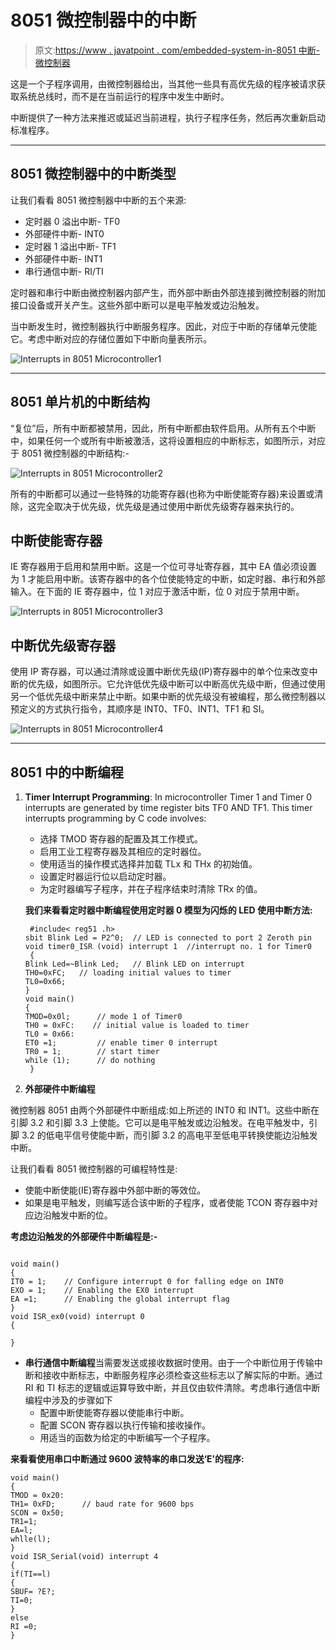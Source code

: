 # 8051 微控制器中的中断

> 原文:[https://www . javatpoint . com/embedded-system-in-8051 中断-微控制器](https://www.javatpoint.com/embedded-system-interrupts-in-8051-microcontroller)

这是一个子程序调用，由微控制器给出，当其他一些具有高优先级的程序被请求获取系统总线时，而不是在当前运行的程序中发生中断时。

中断提供了一种方法来推迟或延迟当前进程，执行子程序任务，然后再次重新启动标准程序。

* * *

## 8051 微控制器中的中断类型

让我们看看 8051 微控制器中中断的五个来源:

*   定时器 0 溢出中断- TF0
*   外部硬件中断- INT0
*   定时器 1 溢出中断- TF1
*   外部硬件中断- INT1
*   串行通信中断- RI/TI

定时器和串行中断由微控制器内部产生，而外部中断由外部连接到微控制器的附加接口设备或开关产生。这些外部中断可以是电平触发或边沿触发。

当中断发生时，微控制器执行中断服务程序。因此，对应于中断的存储单元使能它。考虑中断对应的存储位置如下中断向量表所示。

![Interrupts in 8051 Microcontroller1](../Images/9c80ce2cbf32013ba18c9dff24ead6b8.png)

* * *

## 8051 单片机的中断结构

“复位”后，所有中断都被禁用，因此，所有中断都由软件启用。从所有五个中断中，如果任何一个或所有中断被激活，这将设置相应的中断标志，如图所示，对应于 8051 微控制器的中断结构:-

![Interrupts in 8051 Microcontroller2](../Images/dd4f7c6ce0ec376ebe81010972d69f3c.png)

所有的中断都可以通过一些特殊的功能寄存器(也称为中断使能寄存器)来设置或清除，这完全取决于优先级，优先级是通过使用中断优先级寄存器来执行的。

## 中断使能寄存器

IE 寄存器用于启用和禁用中断。这是一个位可寻址寄存器，其中 EA 值必须设置为 1 才能启用中断。该寄存器中的各个位使能特定的中断，如定时器、串行和外部输入。在下面的 IE 寄存器中，位 1 对应于激活中断，位 0 对应于禁用中断。

![Interrupts in 8051 Microcontroller3](../Images/44d880ba51d5d19494e602b2d9a7cf86.png)

## 中断优先级寄存器

使用 IP 寄存器，可以通过清除或设置中断优先级(IP)寄存器中的单个位来改变中断的优先级，如图所示。它允许低优先级中断可以中断高优先级中断，但通过使用另一个低优先级中断来禁止中断。如果中断的优先级没有被编程，那么微控制器以预定义的方式执行指令，其顺序是 INT0、TF0、INT1、TF1 和 SI。

![Interrupts in 8051 Microcontroller4](../Images/7ceea3330276479c66179deab138299f.png)

* * *

## 8051 中的中断编程

1.  **Timer Interrupt Programming**: In microcontroller Timer 1 and Timer 0 interrupts are generated by time register bits TF0 AND TF1\. This timer interrupts programming by C code involves:
    *   选择 TMOD 寄存器的配置及其工作模式。
    *   启用工业工程寄存器及其相应的定时器位。
    *   使用适当的操作模式选择并加载 TLx 和 THx 的初始值。
    *   设置定时器运行位以启动定时器。
    *   为定时器编写子程序，并在子程序结束时清除 TRx 的值。

    **我们来看看定时器中断编程使用定时器 0 模型为闪烁的 LED 使用中断方法:**

    ```
     #include< reg51 .h> 
    sbit Blink Led = P2^0;	// LED is connected to port 2 Zeroth pin
    void timer0_ISR (void) interrupt 1	//interrupt no. 1 for Timer0
     {
    Blink Led=~Blink Led;	// Blink LED on interrupt 
    TH0=0xFC;	// loading initial values to timer 
    TL0=0x66;
    } 
    void main() 
    {
    TMOD=0x0l;		// mode 1 of Timer0
    TH0 = 0xFC:    // initial value is loaded to timer
    TL0 = 0x66: 		
    ET0 =1; 		// enable timer 0 interrupt
    TR0 = 1; 		// start timer
    while (1);		// do nothing
     }

    ```

2.  **外部硬件中断编程**

微控制器 8051 由两个外部硬件中断组成:如上所述的 INT0 和 INT1。这些中断在引脚 3.2 和引脚 3.3 上使能。它可以是电平触发或边沿触发。在电平触发中，引脚 3.2 的低电平信号使能中断，而引脚 3.2 的高电平至低电平转换使能边沿触发中断。

让我们看看 8051 微控制器的可编程特性是:

*   使能中断使能(IE)寄存器中外部中断的等效位。
*   如果是电平触发，则编写适合该中断的子程序，或者使能 TCON 寄存器中对应边沿触发中断的位。

**考虑边沿触发的外部硬件中断编程是:-**

```

void main()
{
IT0 = 1;	// Configure interrupt 0 for falling edge on INT0
EXO = 1;	// Enabling the EX0 interrupt
EA =1;		// Enabling the global interrupt flag
}
void ISR_ex0(void) interrupt 0
{

} 

```

*   **串行通信中断编程**当需要发送或接收数据时使用。由于一个中断位用于传输中断和接收中断标志，中断服务程序必须检查这些标志以了解实际的中断。通过 RI 和 TI 标志的逻辑或运算导致中断，并且仅由软件清除。考虑串行通信中断编程中涉及的步骤如下
    *   配置中断使能寄存器以使能串行中断。
    *   配置 SCON 寄存器以执行传输和接收操作。
    *   用适当的函数为给定的中断编写一个子程序。

**来看看使用串口中断通过 9600 波特率的串口发送‘E’的程序:**

```
void main() 
{
TMOD = 0x20: 
TH1= 0xFD;		// baud rate for 9600 bps 
SCON = 0x50; 
TR1=1; 
EA=l; 
whlle(l); 
}
void ISR_Serial(void) interrupt 4 
{
if(TI==l) 
{ 
SBUF= ?E?; 
TI=0; 
} 
else 
RI =0; 
}

```